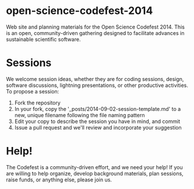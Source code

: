 open-science-codefest-2014
==========================

Web site and planning materials for the Open Science Codefest 2014. This is an open, community-driven gathering designed to facilitate advances in sustainable scientific software.

# Sessions
We welcome session ideas, whether they are for coding sessions, design, software discussions, lightning presentations, or other productive activities. To propose a session: 

1. Fork the repository
2. In your fork, copy the '\_posts/2014-09-02-session-template.md' to a new, unique filename following the file naming pattern
3. Edit your copy to describe the session you have in mind, and commit
4. Issue a pull request and we'll review and incorporate your suggestion

# Help!

The Codefest is a community-driven effort, and we need your help!  If you are willing to help organize, develop background materials, plan sessions, raise funds, or anything else, please join us.


